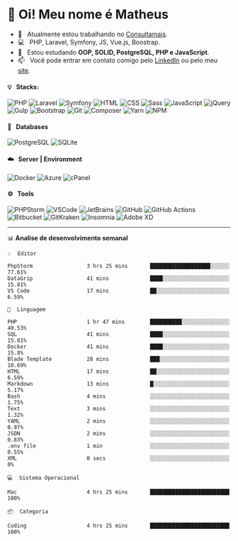 # 👋 Oi! Meu nome é Matheus

- 🔭 &nbsp; Atualmente estou trabalhando no [Consultamais](https://consultamais.com.br/).
- 💻 &nbsp; PHP, Laravel, Symfony, JS, Vue.js, Boostrap.
- 🌱 &nbsp; Estou estudando **OOP, SOLID, PostgreSQL, PHP e JavaScript**.
- 📫 &nbsp; Você pode entrar em contato comigo pelo [LinkedIn](https://www.linkedin.com/in/matheuscamargoxavier/) ou pelo meu [site](https://matheuscamargo.co).

#### 💡 &nbsp; Stacks:
![PHP](https://img.shields.io/badge/-PHP-777BB4?&logo=php&logoColor=FFFFFF)
![Laravel](https://img.shields.io/badge/-Laravel-FF2D20?&logo=laravel&logoColor=FFFFFF)
![Symfony](https://img.shields.io/badge/-Symfony-000000?&logo=symfony&logoColor=FFFFFF)
![HTML](https://img.shields.io/badge/-HTML-E34F26?&logo=html5&logoColor=FFFFFF)
![CSS](https://img.shields.io/badge/-CSS-1572B6?&logo=css3&logoColor=FFFFFF)
![Sass](https://img.shields.io/badge/-Sass-CC6699?&logo=sass&logoColor=FFFFFF)
![JavaScript](https://img.shields.io/badge/-JavaScript-F7DF1E?&logo=javascript&logoColor=FFFFFF)
![jQuery](https://img.shields.io/badge/-jQuery-0769AD?&logo=jquery&logoColor=FFFFFF)
![Gulp](https://img.shields.io/badge/-Gulp-CF4647?&logo=gulp&logoColor=FFFFFF)
![Bootstrap](https://img.shields.io/badge/-Bootstrap-7952B3?&logo=bootstrap&logoColor=FFFFFF)
![Git](https://img.shields.io/badge/-Git-F05032?&logo=git&logoColor=FFFFFF)
![Composer](https://img.shields.io/badge/-Composer-885630?&logo=composer&logoColor=FFFFFF)
![Yarn](https://img.shields.io/badge/-Yarn-2C8EBB?&logo=yarn&logoColor=FFFFFF)
![NPM](https://img.shields.io/badge/-npm-CB3837?&logo=npm&logoColor=FFFFFF)

#### 💾 &nbsp; Databases
![PostgreSQL](https://img.shields.io/badge/-PostgreSQL-336791?&logo=PostgreSQL&logoColor=FFFFFF)
![SQLite](https://img.shields.io/badge/-SQLite-003B57?&logo=SQLite&logoColor=FFFFFF)

#### ☁️ &nbsp; Server | Environment
![Docker](https://img.shields.io/badge/-Docker-2496ED?&logo=docker&logoColor=FFFFFF)
![Azure](https://img.shields.io/badge/-Azure-0089D6?&logo=microsoft%20azure&logoColor=FFFFFF)
![cPanel](https://img.shields.io/badge/-cPanel-FF6C2C?&logo=cpanel&logoColor=FFFFFF)

#### ⚙️ &nbsp; Tools
![PHPStorm](https://img.shields.io/badge/-PHPStorm-000000?&logo=PHPStorm&logoColor=FFFFFF)
![VSCode](https://img.shields.io/badge/-VSCode-007ACC?&logo=Visual%20Studio%20Code&logoColor=FFFFFF) 
![JetBrains](https://img.shields.io/badge/-JetBrains-000000?&logo=jetbrains&logoColor=FFFFFF) 
![GitHub](https://img.shields.io/badge/-GitHub-181717?&logo=github&logoColor=FFFFFF) 
![GitHub Actions](https://img.shields.io/badge/-GitHub%20Actions-181717?&logo=GitHub%20Actions&logoColor=FFFFFF) 
![Bitbucket](https://img.shields.io/badge/-Bitbucket-0052CC?&logo=bitbucket&logoColor=FFFFFF)
![GitKraken](https://img.shields.io/badge/-GitKraken-179287?&logo=GitKraken&logoColor=FFFFFF)
![Insomnia](https://img.shields.io/badge/-Insomnia-5849BE?&logo=Insomnia&logoColor=FFFFFF)
![Adobe XD](https://img.shields.io/badge/-Adobe%20XD-FF61F6?&logo=adobe%20xd&logoColor=FFFFFF) 
_______

📊  **Analise de desenvolvimento semanal**
```text
💡  Editor

PhpStorm                 3 hrs 25 mins       ███████████████████░░░░░░     77.61%
DataGrip                 41 mins             ████░░░░░░░░░░░░░░░░░░░░░     15.81%
VS Code                  17 mins             ██░░░░░░░░░░░░░░░░░░░░░░░      6.59%
```
```text
💬  Linguagem

PHP                      1 hr 47 mins        ██████████░░░░░░░░░░░░░░░     40.53%
SQL                      41 mins             ████░░░░░░░░░░░░░░░░░░░░░     15.81%
Docker                   41 mins             ████░░░░░░░░░░░░░░░░░░░░░      15.8%
Blade Template           28 mins             ███░░░░░░░░░░░░░░░░░░░░░░     10.69%
HTML                     17 mins             ██░░░░░░░░░░░░░░░░░░░░░░░      6.59%
Markdown                 13 mins             █░░░░░░░░░░░░░░░░░░░░░░░░      5.17%
Bash                     4 mins              ░░░░░░░░░░░░░░░░░░░░░░░░░      1.75%
Text                     3 mins              ░░░░░░░░░░░░░░░░░░░░░░░░░      1.32%
YAML                     2 mins              ░░░░░░░░░░░░░░░░░░░░░░░░░      0.97%
JSON                     2 mins              ░░░░░░░░░░░░░░░░░░░░░░░░░      0.83%
.env file                1 min               ░░░░░░░░░░░░░░░░░░░░░░░░░      0.55%
XML                      0 secs              ░░░░░░░░░░░░░░░░░░░░░░░░░         0%
```
```text
💻  Sistema Operacional

Mac                      4 hrs 25 mins       █████████████████████████       100%
```
```text
📦  Categoria

Coding                   4 hrs 25 mins       █████████████████████████       100%
```
